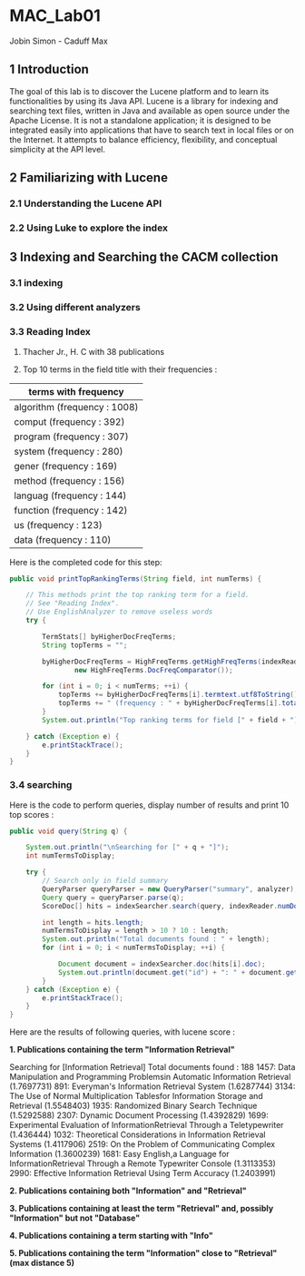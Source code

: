 # MAC_Lab01
Jobin Simon - Caduff Max

## 1 Introduction

The goal of this lab is to discover the Lucene platform and to learn its functionalities by using its Java API.
Lucene is a library for indexing and searching text files, written in Java and available as open source under the
Apache License. It is not a standalone application; it is designed to be integrated easily into applications that
have to search text in local files or on the Internet. It attempts to balance efficiency, flexibility, and conceptual
simplicity at the API level.

## 2 Familiarizing with Lucene

### 2.1 Understanding the Lucene API

### 2.2 Using Luke to explore the index

## 3 Indexing and Searching the CACM collection

### 3.1 indexing

### 3.2 Using different analyzers

### 3.3 Reading Index

1. Thacher Jr., H. C with 38 publications

2. Top 10 terms in the field title with their frequencies :

|terms with frequency         |
|-----------------------------|
|algorithm (frequency : 1008) |
|comput (frequency : 392)     |
|program (frequency : 307)    |
|system (frequency : 280)     |
|gener (frequency : 169)      |
|method (frequency : 156)     |
|languag (frequency : 144)    |
|function (frequency : 142)   |
|us (frequency : 123)         |
|data (frequency : 110)       |

Here is the completed code for this step:

```java
public void printTopRankingTerms(String field, int numTerms) {

    // This methods print the top ranking term for a field.
    // See "Reading Index".
    // Use EnglishAnalyzer to remove useless words
    try {

        TermStats[] byHigherDocFreqTerms;
        String topTerms = "";

        byHigherDocFreqTerms = HighFreqTerms.getHighFreqTerms(indexReader, numTerms, field,
                new HighFreqTerms.DocFreqComparator());

        for (int i = 0; i < numTerms; ++i) {
            topTerms += byHigherDocFreqTerms[i].termtext.utf8ToString();
            topTerms += " (frequency : " + byHigherDocFreqTerms[i].totalTermFreq + ")\n";
        }
        System.out.println("Top ranking terms for field [" + field + "] are: \n" + topTerms);

    } catch (Exception e) {
        e.printStackTrace();
    }
}
```
### 3.4 searching

Here is the code to perform queries, display number of results and print 10 top scores :

```java
public void query(String q) {

    System.out.println("\nSearching for [" + q + "]");
    int numTermsToDisplay;

    try {
        // Search only in field summary
        QueryParser queryParser = new QueryParser("summary", analyzer);
        Query query = queryParser.parse(q);
        ScoreDoc[] hits = indexSearcher.search(query, indexReader.numDocs()).scoreDocs;

        int length = hits.length;
        numTermsToDisplay = length > 10 ? 10 : length;
        System.out.println("Total documents found : " + length);
        for (int i = 0; i < numTermsToDisplay; ++i) {

            Document document = indexSearcher.doc(hits[i].doc);
            System.out.println(document.get("id") + ": " + document.get("title") + " (" + hits[i].score + ")");
        }
    } catch (Exception e) {
        e.printStackTrace();
    }
}
```

Here are the results of following queries, with lucene score :

**1. Publications containing the term "Information Retrieval"**

Searching for [Information Retrieval]
Total documents found : 188
1457: Data Manipulation and Programming Problemsin Automatic Information Retrieval (1.7697731)
891: Everyman's Information Retrieval System (1.6287744)
3134: The Use of Normal Multiplication Tablesfor Information Storage and Retrieval (1.5548403)
1935: Randomized Binary Search Technique (1.5292588)
2307: Dynamic Document Processing (1.4392829)
1699: Experimental Evaluation of InformationRetrieval Through a Teletypewriter (1.436444)
1032: Theoretical Considerations in Information Retrieval Systems (1.4117906)
2519: On the Problem of Communicating Complex Information (1.3600239)
1681: Easy English,a Language for InformationRetrieval Through a Remote Typewriter Console (1.3113353)
2990: Effective Information Retrieval Using Term Accuracy (1.2403991)

**2. Publications containing both "Information" and "Retrieval"**

**3. Publications containing at least the term "Retrieval" and, possibly "Information" but not "Database"**

**4. Publications containing a term starting with "Info"**

**5. Publications containing the term "Information" close to "Retrieval" (max distance 5)**
